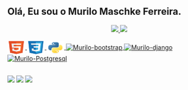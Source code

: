 ## Olá, Eu sou o Murilo Maschke Ferreira.
<div align="center" dir="auto">
  <a href="https://github.com/Murilomferreira">
  <img height="150em" src="https://github-readme-stats.vercel.app/api?username=Murilomferreira&show_icons=true&theme=dark&include_all_commits=true&count_private=true"/>
  <img height="150em" src="https://github-readme-stats.vercel.app/api/top-langs/?username=Murilomferreira&layout=compact&langs_count=7&theme=dark"/>
</div>
  <div style="display: inline_block"><br>
  <img align="center" alt="Murilo-HTML" height="30" width="40" src="https://raw.githubusercontent.com/devicons/devicon/master/icons/html5/html5-original.svg">
  <img align="center" alt="Murilo-CSS" height="30" width="40" src="https://raw.githubusercontent.com/devicons/devicon/master/icons/css3/css3-original.svg">
  <img align="center" alt="Murilo-Python" height="30" width="40" src="https://raw.githubusercontent.com/devicons/devicon/master/icons/python/python-original.svg">
  <img align="center" alt="Murilo-bootstrap" height="30" width="40" src="https://cdn.jsdelivr.net/gh/devicons/devicon/icons/bootstrap/bootstrap-original.svg">
  <img align="center" alt="Murilo-django" height="30" width="40" src="https://cdn.jsdelivr.net/gh/devicons/devicon/icons/django/django-plain.svg">       
  <img align="center" alt="Murilo-Postgresql" height="30" width="40" src="https://cdn.jsdelivr.net/gh/devicons/devicon/icons/postgresql/postgresql-original.svg">
   
</div>
  
  ##
 
<div> 

  <a href="https://instagram.com/Muriloo_maschke" target="_blank"><img src="https://img.shields.io/badge/-Instagram-%23E4405F?style=for-the-badge&logo=instagram&logoColor=white" target="_blank"></a>
 	<a href="https://www.twitch.tv/slowerwz" target="_blank"><img src="https://img.shields.io/badge/Twitch-9146FF?style=for-the-badge&logo=twitch&logoColor=white" target="_blank"></a>
  <a href="https://www.linkedin.com/in/murilo-maschke/" target="_blank"><img src="https://img.shields.io/badge/-LinkedIn-%230077B5?style=for-the-badge&logo=linkedin&logoColor=white" target="_blank"></a> 
 
</div>
